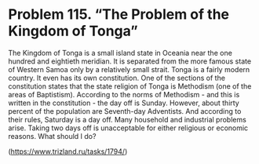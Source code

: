 # Problem 115. “The Problem of the Kingdom of Tonga”

The Kingdom of Tonga is a small island state in Oceania near the one hundred and eightieth meridian. It is separated from the more famous state of Western Samoa only by a relatively small strait. Tonga is a fairly modern country. It even has its own constitution. One of the sections of the constitution states that the state religion of Tonga is Methodism (one of the areas of Baptistism). According to the norms of Methodism - and this is written in the constitution - the day off is Sunday. However, about thirty percent of the population are Seventh-day Adventists. And according to their rules, Saturday is a day off. Many household and industrial problems arise. Taking two days off is unacceptable for either religious or economic reasons. What should I do?

(https://www.trizland.ru/tasks/1794/)